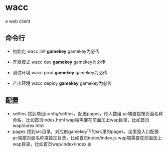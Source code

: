 # wacc
a web client

## 命令行
* 初始化
wacc init **gamekey**  gamekey为必传

* 开发模式
wacc dev **gamekey**  gamekey为必传

* 测试环境
wacc prod **gamekey**  gamekey为必传

* 产出环境
wacc deploy **gamekey**  gamekey为必传

## 配置
* settins
找到项目config/settins，配置pages，传入数组
pc端直接按页面名称命名，比如首页index.html
wap端需要在前面加上wap目录，比如首页wap/index.html
* pages
找到src目录，对应的gamekey下的src里的pages，这里是入口配置
pc端按页面名称直接加目录，比如首页index/index.js
wap端需要在前面加上wap目录，比如首页wap/index/index.js